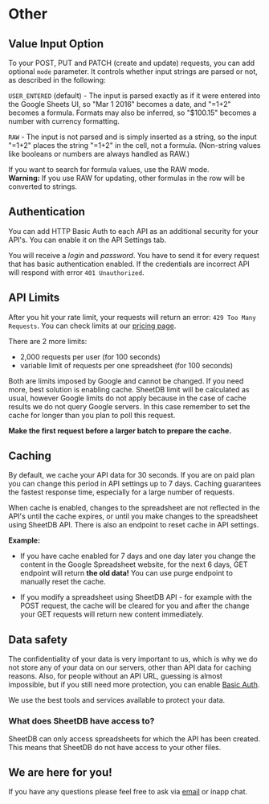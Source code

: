# Other

## Value Input Option

To your POST, PUT and PATCH (create and update) requests, you can add optional `mode` parameter. It controls whether input strings are parsed or not, as described in the following:

`USER_ENTERED` (default) - The input is parsed exactly as if it were entered into the Google Sheets UI, so "Mar 1 2016" becomes a date, and "=1+2" becomes a formula. Formats may also be inferred, so "$100.15" becomes a number with currency formatting.

`RAW` - The input is not parsed and is simply inserted as a string, so the input "=1+2" places the string "=1+2" in the cell, not a formula. (Non-string values like booleans or numbers are always handled as RAW.)

<aside class="notice">
If you want to search for formula values, use the RAW mode.
</aside>

<aside class="notice">
<strong>Warning:</strong> If you use RAW for updating, other formulas in the row will be converted to strings.
</aside>

## Authentication

You can add HTTP Basic Auth to each API as an additional security for your API's. You can enable it on the API Settings tab.

You will receive a *login* and *password*. You have to send it for every request that has basic authentication enabled. If the credentials are incorrect API will respond with error `401 Unauthorized`.

## API Limits

After you hit your rate limit, your requests will return an error: `429 Too Many Requests`. You can check limits at our <a href="https://sheetdb.io/pricing">pricing page</a>.

There are 2 more limits:

- 2,000 requests per user (for 100 seconds)
- variable limit of requests per one spreadsheet (for 100 seconds)

Both are limits imposed by Google and cannot be changed. If you need more, best solution is enabling cache. SheetDB limit will be calculated as usual, however Google limits do not apply because in the case of cache results we do not query Google servers. In this case remember to set the cache for longer than you plan to poll this request.

**Make the first request before a larger batch to prepare the cache.**

## Caching

By default, we cache your API data for 30 seconds. If you are on paid plan you can change this period in API settings up to 7 days. Caching guarantees the fastest response time, especially for a large number of requests.

When cache is enabled, changes to the spreadsheet are not reflected in the API's until the cache expires, or until you make changes to the spreadsheet using SheetDB API. There is also an endpoint to reset cache in API settings.

**Example:**

- If you have cache enabled for 7 days and one day later you change the content in the Google Spreadsheet website, for the next 6 days, GET endpoint will return **the old data!** You can use purge endpoint to manually reset the cache.

- If you modify a spreadsheet using SheetDB API - for example with the POST request, the cache will be cleared for you and after the change your GET requests will return new content immediately.

## Data safety

The confidentiality of your data is very important to us, which is why we do not store any of your data on our servers, other than API data for caching reasons. Also, for people without an API URL, guessing is almost impossible, but if you still need more protection, you can enable [Basic Auth](#authentication).

We use the best tools and services available to protect your data.

### What does SheetDB have access to?

SheetDB can only access spreadsheets for which the API has been created. This means that SheetDB do not have access to your other files.


## We are here for you!

If you have any questions please feel free to ask via
<a href="#" class=""
   data-name="support"
   data-domain="sheetdb"
   data-tld="io"
   onclick="window.location.href = 'mailto:' + this.dataset.name + '@' + this.dataset.domain + '.' + this.dataset.tld; return false;">email</a>
or inapp chat.

<br /><br /><br /><br /><br /><br /><br /><br /><br /><br /><br />
<br /><br /><br /><br /><br /><br /><br /><br /><br /><br /><br />

